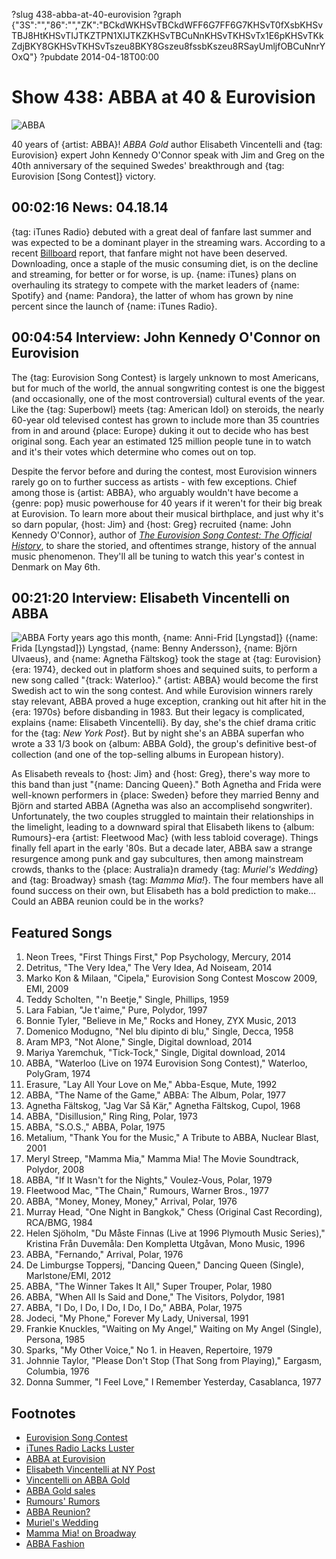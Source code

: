 ?slug 438-abba-at-40-eurovision
?graph {"3S":"","86":"","ZK":"BCkdWKHSvTBCkdWFF6G7FF6G7KHSvT0fXsbKHSvTBJ8HtKHSvTIJTKZTPN1XIJTKZKHSvTBCuNnKHSvTKHSvTx1E6pKHSvTKkZdjBKY8GKHSvTKHSvTszeu8BKY8Gszeu8fssbKszeu8RSayUmljfOBCuNnrYOxQ"}
?pubdate 2014-04-18T00:00

# Show 438: ABBA at 40 & Eurovision

![ABBA](https://static.soundopinions.org/images/2014/abba_web.jpg)

40 years of {artist: ABBA}! *ABBA Gold* author Elisabeth Vincentelli and {tag: Eurovision} expert John Kennedy O'Connor speak with Jim and Greg on the 40th anniversary of the sequined Swedes' breakthrough and {tag: Eurovision [Song Contest]} victory.

## 00:02:16 News: 04.18.14 
{tag: iTunes Radio} debuted with a great deal of fanfare last summer and was expected to be a dominant player in the streaming wars. According to a recent [Billboard](http://www.billboard.com/biz/articles/news/digital-and-mobile/6042224/underwhelming-start-to-itunes-radio-lights-fire-under) report, that fanfare might not have been deserved. Downloading, once a staple of the music consuming diet, is on the decline and streaming, for better or for worse, is up. {name: iTunes} plans on overhauling its strategy to compete with the market leaders of {name: Spotify} and {name: Pandora}, the latter of whom has grown by nine percent since the launch of {name: iTunes Radio}. 

## 00:04:54 Interview: John Kennedy O'Connor on Eurovision
The {tag: Eurovision Song Contest} is largely unknown to most Americans, but for much of the world, the annual songwriting contest is one the biggest (and occasionally, one of the most controversial) cultural events of the year. Like the {tag: Superbowl} meets {tag: American Idol} on steroids, the nearly 60-year old televised contest has grown to include more than 35 countries from in and around {place: Europe} duking it out to decide who has best original song. Each year an estimated 125 million people tune in to watch and it's their votes which determine who comes out on top. 

Despite the fervor before and during the contest, most Eurovision winners rarely go on to further success as artists - with few exceptions. Chief among those is {artist: ABBA}, who arguably wouldn't have become a {genre: pop} music powerhouse for 40 years if it weren't for their big break at Eurovision. To learn more about their musical birthplace, and just why it's so darn popular, {host: Jim} and {host: Greg} recruited {name: John Kennedy O'Connor}, author of *[The Eurovision Song Contest: The Official History](http://www.amazon.com/The-Eurovision-Song-Contest-Official/dp/1847325211)*, to share the storied, and oftentimes strange, history of the annual music phenomenon. They'll all be tuning to watch this year's contest in Denmark on May 6th.

## 00:21:20 Interview: Elisabeth Vincentelli on ABBA
![ABBA](https://static.soundopinions.org/images/2014/abba%20cms1.jpg)
Forty years ago this month, {name: Anni-Frid [Lyngstad]} ({name: Frida [Lyngstad]}) Lyngstad, {name: Benny Andersson}, {name: Björn Ulvaeus}, and {name: Agnetha Fältskog} took the stage at {tag: Eurovision} {era: 1974}, decked out in platform shoes and sequined suits, to perform a new song called "{track: Waterloo}." {artist: ABBA} would become the first Swedish act to win the song contest. And while Eurovision winners rarely stay relevant, ABBA proved a huge exception, cranking out hit after hit in the {era: 1970s} before disbanding in 1983. But their legacy is complicated, explains {name: Elisabeth Vincentelli}. By day, she's the chief drama critic for the {tag: *New York Post*}. But by night she's an ABBA superfan who wrote a 33 1/3 book on {album: ABBA Gold}, the group's definitive best-of collection (and one of the top-selling albums in European history).

As Elisabeth reveals to {host: Jim} and {host: Greg}, there's way more to this band than just "{name: Dancing Queen}." Both Agnetha and Frida were well-known performers in {place: Sweden} before they married Benny and Björn and started ABBA (Agnetha was also an accomplisehd songwriter). Unfortunately, the two couples struggled to maintain their relationships in the limelight, leading to a downward spiral that Elisabeth likens to {album: Rumours}-era {artist: Fleetwood Mac} (with less tabloid coverage). Things finally fell apart in the early '80s. But a decade later, ABBA saw a strange resurgence among punk and gay subcultures, then among mainstream crowds, thanks to the {place: Australia}n dramedy {tag: *Muriel's Wedding*} and {tag: Broadway} smash {tag: *Mamma Mia!*}. The four members have all found success on their own, but Elisabeth has a bold prediction to make… Could an ABBA reunion could be in the works?

## Featured Songs
1. Neon Trees, "First Things First," Pop Psychology, Mercury, 2014
1. Detritus, "The Very Idea," The Very Idea, Ad Noiseam, 2014
1. Marko Kon & Milaan, "Cipela," Eurovision Song Contest Moscow 2009, EMI, 2009
1. Teddy Scholten, "'n Beetje," Single, Phillips, 1959
1. Lara Fabian, "Je t'aime," Pure, Polydor, 1997
1. Bonnie Tyler, "Believe in Me," Rocks and Honey, ZYX Music, 2013
1. Domenico Modugno, "Nel blu dipinto di blu," Single, Decca, 1958
1. Aram MP3, "Not Alone," Single, Digital download, 2014
1. Mariya Yaremchuk, "Tick-Tock," Single, Digital download, 2014
1. ABBA, "Waterloo (Live on 1974 Eurovision Song Contest)," Waterloo, PolyGram, 1974
1. Erasure, "Lay All Your Love on Me," Abba-Esque, Mute, 1992
1. ABBA, "The Name of the Game," ABBA: The Album, Polar, 1977
1. Agnetha Fältskog, "Jag Var Så Kär," Agnetha Fältskog, Cupol, 1968
1. ABBA, "Disillusion," Ring Ring, Polar, 1973
1. ABBA, "S.O.S.," ABBA, Polar, 1975
1. Metalium, "Thank You for the Music," A Tribute to ABBA, Nuclear Blast, 2001
1. Meryl Streep, "Mamma Mia," Mamma Mia! The Movie Soundtrack, Polydor, 2008
1. ABBA, "If It Wasn't for the Nights," Voulez-Vous, Polar, 1979
1. Fleetwood Mac, "The Chain," Rumours, Warner Bros., 1977
1. ABBA, "Money, Money, Money," Arrival, Polar, 1976
1. Murray Head, "One Night in Bangkok," Chess (Original Cast Recording), RCA/BMG, 1984
1. Helen Sjöholm, "Du Måste Finnas (Live at 1996 Plymouth Music Series)," Kristina Från Duvemåla: Den Kompletta Utgåvan, Mono Music, 1996
1. ABBA, "Fernando," Arrival, Polar, 1976
1. De Limburgse Toppersj, "Dancing Queen," Dancing Queen (Single), Marlstone/EMI, 2012
1. ABBA, "The Winner Takes It All," Super Trouper, Polar, 1980
1. ABBA, "When All Is Said and Done," The Visitors, Polydor, 1981
1. ABBA, "I Do, I Do, I Do, I Do, I Do," ABBA, Polar, 1975
1. Jodeci, "My Phone," Forever My Lady, Universal, 1991
1. Frankie Knuckles, "Waiting on My Angel," Waiting on My Angel (Single), Persona, 1985
1. Sparks, "My Other Voice," No 1. in Heaven, Repertoire, 1979
1. Johnnie Taylor, "Please Don't Stop (That Song from Playing)," Eargasm, Columbia, 1976
1. Donna Summer, "I Feel Love," I Remember Yesterday, Casablanca, 1977

## Footnotes
- [Eurovision Song Contest](https://www.youtube.com/user/eurovision)
- [iTunes Radio Lacks Luster](http://www.billboard.com/biz/articles/news/digital-and-mobile/6042224/underwhelming-start-to-itunes-radio-lights-fire-under)
- [ABBA at Eurovision](https://www.youtube.com/watch?v=3FsVeMz1F5c)
- [Elisabeth Vincentelli at NY Post](http://nypost.com/author/elisabeth-vincentelli/)
- [Vincentelli on ABBA Gold](http://www.amazon.com/Abbas-Abba-Thirty-Three-Third/dp/0826415466)
- [ABBA Gold sales](http://www.dailymail.co.uk/news/article-2211156/Abba-greatest-hits-GOLD-best-selling-CD-album-EVER-sales-hit-million-released-30-years-ago.html)
- [Rumours' Rumors](http://www.makingrumours.com/)
- [ABBA Reunion?](http://www.billboard.com/articles/news/958829/abba-opens-door-to-reunion-performance)
- [Muriel's Wedding](http://www.imdb.com/title/tt0110598/)
- [Mamma Mia! on Broadway](http://www.mamma-mia.com/)
- [ABBA Fashion](http://www.dailymail.co.uk/home/event/article-2558702/Abba-admit-wore-ridiculous-outfits-avoid-tax-40-years-Waterloo-band-reveals-story-success-words-unseen-pictures.html)
